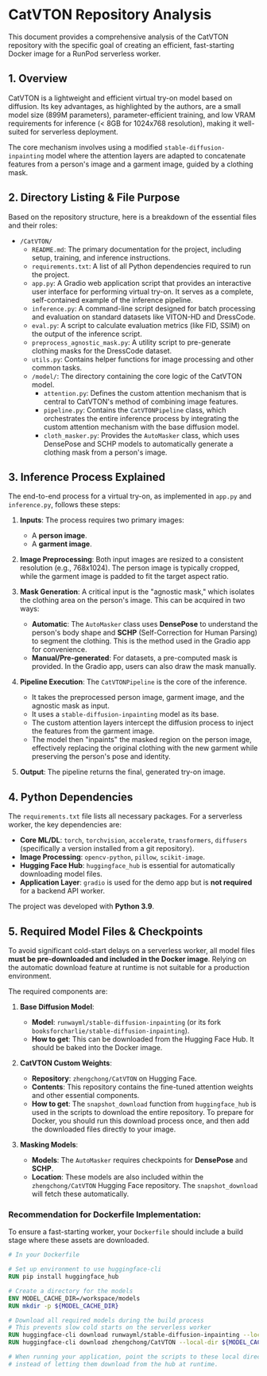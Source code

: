 # CatVTON Repository Analysis

This document provides a comprehensive analysis of the CatVTON repository with the specific goal of creating an efficient, fast-starting Docker image for a RunPod serverless worker.

## 1. Overview

CatVTON is a lightweight and efficient virtual try-on model based on diffusion. Its key advantages, as highlighted by the authors, are a small model size (899M parameters), parameter-efficient training, and low VRAM requirements for inference (< 8GB for 1024x768 resolution), making it well-suited for serverless deployment.

The core mechanism involves using a modified `stable-diffusion-inpainting` model where the attention layers are adapted to concatenate features from a person's image and a garment image, guided by a clothing mask.

## 2. Directory Listing & File Purpose

Based on the repository structure, here is a breakdown of the essential files and their roles:

-   `/CatVTON/`
    -   `README.md`: The primary documentation for the project, including setup, training, and inference instructions.
    -   `requirements.txt`: A list of all Python dependencies required to run the project.
    -   `app.py`: A Gradio web application script that provides an interactive user interface for performing virtual try-on. It serves as a complete, self-contained example of the inference pipeline.
    -   `inference.py`: A command-line script designed for batch processing and evaluation on standard datasets like VITON-HD and DressCode.
    -   `eval.py`: A script to calculate evaluation metrics (like FID, SSIM) on the output of the inference script.
    -   `preprocess_agnostic_mask.py`: A utility script to pre-generate clothing masks for the DressCode dataset.
    -   `utils.py`: Contains helper functions for image processing and other common tasks.
    -   `/model/`: The directory containing the core logic of the CatVTON model.
        -   `attention.py`: Defines the custom attention mechanism that is central to CatVTON's method of combining image features.
        -   `pipeline.py`: Contains the `CatVTONPipeline` class, which orchestrates the entire inference process by integrating the custom attention mechanism with the base diffusion model.
        -   `cloth_masker.py`: Provides the `AutoMasker` class, which uses DensePose and SCHP models to automatically generate a clothing mask from a person's image.

## 3. Inference Process Explained

The end-to-end process for a virtual try-on, as implemented in `app.py` and `inference.py`, follows these steps:

1.  **Inputs**: The process requires two primary images:
    *   A **person image**.
    *   A **garment image**.

2.  **Image Preprocessing**: Both input images are resized to a consistent resolution (e.g., 768x1024). The person image is typically cropped, while the garment image is padded to fit the target aspect ratio.

3.  **Mask Generation**: A critical input is the "agnostic mask," which isolates the clothing area on the person's image. This can be acquired in two ways:
    *   **Automatic**: The `AutoMasker` class uses **DensePose** to understand the person's body shape and **SCHP** (Self-Correction for Human Parsing) to segment the clothing. This is the method used in the Gradio app for convenience.
    *   **Manual/Pre-generated**: For datasets, a pre-computed mask is provided. In the Gradio app, users can also draw the mask manually.

4.  **Pipeline Execution**: The `CatVTONPipeline` is the core of the inference.
    *   It takes the preprocessed person image, garment image, and the agnostic mask as input.
    *   It uses a `stable-diffusion-inpainting` model as its base.
    *   The custom attention layers intercept the diffusion process to inject the features from the garment image.
    *   The model then "inpaints" the masked region on the person image, effectively replacing the original clothing with the new garment while preserving the person's pose and identity.

5.  **Output**: The pipeline returns the final, generated try-on image.

## 4. Python Dependencies

The `requirements.txt` file lists all necessary packages. For a serverless worker, the key dependencies are:

-   **Core ML/DL**: `torch`, `torchvision`, `accelerate`, `transformers`, `diffusers` (specifically a version installed from a git repository).
-   **Image Processing**: `opencv-python`, `pillow`, `scikit-image`.
-   **Hugging Face Hub**: `huggingface_hub` is essential for automatically downloading model files.
-   **Application Layer**: `gradio` is used for the demo app but is **not required** for a backend API worker.

The project was developed with **Python 3.9**.

## 5. Required Model Files & Checkpoints

To avoid significant cold-start delays on a serverless worker, all model files **must be pre-downloaded and included in the Docker image**. Relying on the automatic download feature at runtime is not suitable for a production environment.

The required components are:

1.  **Base Diffusion Model**:
    *   **Model**: `runwayml/stable-diffusion-inpainting` (or its fork `booksforcharlie/stable-diffusion-inpainting`).
    *   **How to get**: This can be downloaded from the Hugging Face Hub. It should be baked into the Docker image.

2.  **CatVTON Custom Weights**:
    *   **Repository**: `zhengchong/CatVTON` on Hugging Face.
    *   **Contents**: This repository contains the fine-tuned attention weights and other essential components.
    *   **How to get**: The `snapshot_download` function from `huggingface_hub` is used in the scripts to download the entire repository. To prepare for Docker, you should run this download process once, and then add the downloaded files directly to your image.

3.  **Masking Models**:
    *   **Models**: The `AutoMasker` requires checkpoints for **DensePose** and **SCHP**.
    *   **Location**: These models are also included within the `zhengchong/CatVTON` Hugging Face repository. The `snapshot_download` will fetch these automatically.

### Recommendation for Dockerfile Implementation:

To ensure a fast-starting worker, your `Dockerfile` should include a build stage where these assets are downloaded.

```dockerfile
# In your Dockerfile

# Set up environment to use huggingface-cli
RUN pip install huggingface_hub

# Create a directory for the models
ENV MODEL_CACHE_DIR=/workspace/models
RUN mkdir -p ${MODEL_CACHE_DIR}

# Download all required models during the build process
# This prevents slow cold starts on the serverless worker
RUN huggingface-cli download runwayml/stable-diffusion-inpainting --local-dir ${MODEL_CACHE_DIR}/stable-diffusion-inpainting --local-dir-use-symlinks False
RUN huggingface-cli download zhengchong/CatVTON --local-dir ${MODEL_CACHE_DIR}/CatVTON --local-dir-use-symlinks False

# When running your application, point the scripts to these local directories
# instead of letting them download from the hub at runtime.
```
